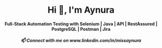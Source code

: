<!---
missaynura/missaynura is a ✨ special ✨ repository because its `README.md` (this file) appears on your GitHub profile.
You can click the Preview link to take a look at your changes.
- 👀 I’m interested in ...
- 🌱 I’m currently learning ...
- 💞️ I’m looking to collaborate on ...
--->

<!-- Information using h1 tag -->
<h1 align="center">Hi 👋, I'm Aynura</h1>
<h4 align="center">Full-Stack Automation Testing with Selenium | Java | API | RestAssured | PostgreSQL | Postman | Jira</h4>
<h5 align="center"> 📫 Connect with me on www.linkedin.com/in/missaynura </h5>

<!-- profile view count. replace username with yours-->
<p align="left"> 
